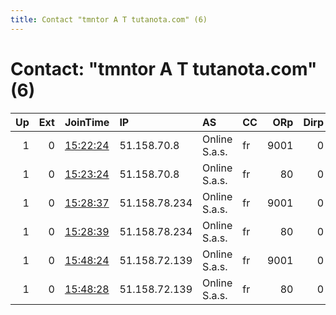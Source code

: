 ```yaml
---
title: Contact "tmntor A T tutanota.com" (6)
---
```


# Contact: "tmntor A T tutanota.com" (6)

|   Up |   Ext | JoinTime                                                                                            | IP            | AS            | CC   |   ORp |   Dirp | OS    | Version   | Nickname     |   eFamMembers |
|-----:|------:|:----------------------------------------------------------------------------------------------------|:--------------|:--------------|:-----|------:|-------:|:------|:----------|:-------------|--------------:|
|    1 |     0 | [15:22:24](https://metrics.torproject.org/rs.html#details/41ED8F486AC8818B8BE1F862CD278F0188A55891) | 51.158.70.8   | Online S.a.s. | fr   |  9001 |      0 | Linux | 0.3.3.9   | leonardo     |             1 |
|    1 |     0 | [15:23:24](https://metrics.torproject.org/rs.html#details/DB1B007E6525E5D0F81CE4D579E0C4B10A7FAC63) | 51.158.70.8   | Online S.a.s. | fr   |    80 |      0 | Linux | 0.3.3.9   | michelangelo |             1 |
|    1 |     0 | [15:28:37](https://metrics.torproject.org/rs.html#details/EFE758A812E888254D84B14E7EBE878250F67868) | 51.158.78.234 | Online S.a.s. | fr   |  9001 |      0 | Linux | 0.3.3.9   | donatello    |             1 |
|    1 |     0 | [15:28:39](https://metrics.torproject.org/rs.html#details/722C5B8A90654859080A94134A11BBB2FA60C91B) | 51.158.78.234 | Online S.a.s. | fr   |    80 |      0 | Linux | 0.3.3.9   | raphael      |             1 |
|    1 |     0 | [15:48:24](https://metrics.torproject.org/rs.html#details/9B90A3E3507686CFF7C2384B95DABA643BCDD92D) | 51.158.72.139 | Online S.a.s. | fr   |  9001 |      0 | Linux | 0.3.3.9   | splinter     |             1 |
|    1 |     0 | [15:48:28](https://metrics.torproject.org/rs.html#details/C0848D37BBD089AF770A73C385698FDAC0ECADB5) | 51.158.72.139 | Online S.a.s. | fr   |    80 |      0 | Linux | 0.3.3.9   | april        |             1 |
